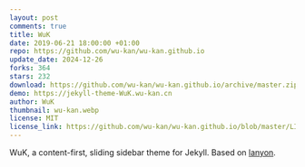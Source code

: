 ```yaml
---
layout: post
comments: true
title: WuK
date: 2019-06-21 18:00:00 +01:00
repo: https://github.com/wu-kan/wu-kan.github.io
update_date: 2024-12-26
forks: 364
stars: 232
download: https://github.com/wu-kan/wu-kan.github.io/archive/master.zip
demo: https://jekyll-theme-WuK.wu-kan.cn
author: WuK
thumbnail: wu-kan.webp
license: MIT
license_link: https://github.com/wu-kan/wu-kan.github.io/blob/master/LICENSE
---
```


WuK, a content-first, sliding sidebar theme for Jekyll.
Based on [lanyon](https://github.com/poole/lanyon).
